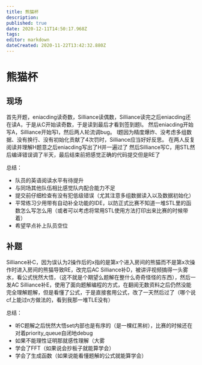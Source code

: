 ```yaml
---
title: 熊猫杯
description: 
published: true
date: 2020-12-11T14:50:17.968Z
tags: 
editor: markdown
dateCreated: 2020-11-22T13:42:32.880Z
---
```


# 熊猫杯
## 现场
首先开题，eniacding读奇数，Silliance读偶数，Silliance读完之后eniacding还在读A，于是从C开始读奇数，于是读到最后才看到签到题I。
然后eniacding开始写A，Silliance开始写I，然后两人轮流调bug。
I题因为精度爆炸、没考虑多组数据、没有换行、没有初始化贡献了4次罚时，Silliance应当好好反思。
在两人反复阅读并理解H题意之后eniacding写出了H并一遍过了
然后Silliance写C，用STL然后编译错误调了半天，最后结束前把感觉正确的代码提交但是RE了

总结：
- 队员的英语阅读水平有待提升
- 与同场其他队伍相比感觉队内配合能力不足
- 提交前仔细检查有没有犯低级错误（尤其注意多组数据读入以及数据初始化）
- 平常练习少用带有自动补全功能的IDE，以防正式比赛不知道一堆STL里的函数怎么写怎么用（或者可以考虑将常用STL使用方法打印出来比赛的时候带着）
- 希望早点补上队员空位

## 补题
Silliance补C，因为误认为2操作后的x指的是第x个进入房间的熊猫而不是第x次操作时进入房间的熊猫导致RE，改完后AC
Silliance补D，被讲评视频搞得一头雾水，看公式恍然大悟，（这不就是个期望么题解在整什么奇奇怪怪的东西），然后一发AC
Silliance补E，使用了面向题解编程的方式，在翻阅无数资料之后仍然没能完全理解题解，但是看懂了公式，于是直接套用公式，改了一天然后过了（哪个说cf上能过n方做法的，看到我那一堆TLE没有）


总结：
- 听C题解之后恍然大悟set内部也是有序的（是一棵红黑树），比赛的时候还在对着priority_queue自闭地debug
- 如果不能理性证明那就感性理解（大雾
- 学会了FFT（如果说会抄板子就能算学会）
- 学会了生成函数（如果说能看懂题解的公式就能算学会）